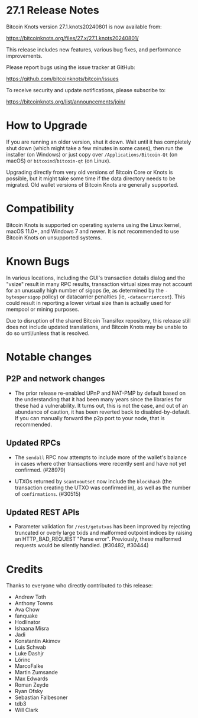 27.1 Release Notes
=====================

Bitcoin Knots version 27.1.knots20240801 is now available from:

  <https://bitcoinknots.org/files/27.x/27.1.knots20240801/>

This release includes new features, various bug fixes, and performance
improvements.

Please report bugs using the issue tracker at GitHub:

  <https://github.com/bitcoinknots/bitcoin/issues>

To receive security and update notifications, please subscribe to:

  <https://bitcoinknots.org/list/announcements/join/>

How to Upgrade
==============

If you are running an older version, shut it down. Wait until it has completely
shut down (which might take a few minutes in some cases), then run the
installer (on Windows) or just copy over `/Applications/Bitcoin-Qt` (on macOS)
or `bitcoind`/`bitcoin-qt` (on Linux).

Upgrading directly from very old versions of Bitcoin Core or Knots is
possible, but it might take some time if the data directory needs to be migrated. Old
wallet versions of Bitcoin Knots are generally supported.

Compatibility
==============

Bitcoin Knots is supported on operating systems using the Linux kernel,
macOS 11.0+, and Windows 7 and newer. It is not recommended to use
Bitcoin Knots on unsupported systems.

Known Bugs
==========

In various locations, including the GUI's transaction details dialog and the
"vsize" result in many RPC results, transaction virtual sizes may not account
for an unusually high number of sigops (ie, as determined by the
`-bytespersigop` policy) or datacarrier penalties (ie, `-datacarriercost`).
This could result in reporting a lower virtual size than is actually used for
mempool or mining purposes.

Due to disruption of the shared Bitcoin Transifex repository, this release
still does not include updated translations, and Bitcoin Knots may be unable
to do so until/unless that is resolved.

Notable changes
===============

P2P and network changes
-----------------------

- The prior release re-enabled UPnP and NAT-PMP by default based on the
  understanding that it had been many years since the libraries for these
  had a vulnerability. It turns out, this is not the case, and out of an
  abundance of caution, it has been reverted back to disabled-by-default.
  If you can manually forward the p2p port to your node, that is recommended.

Updated RPCs
------------

- The `sendall` RPC now attempts to include more of the wallet's balance in
  cases where other transactions were recently sent and have not yet
  confirmed. (#28979)

- UTXOs returned by `scantxoutset` now include the `blockhash` (the
  transaction creating the UTXO was confirmed in), as well as the number of
  `confirmations`. (#30515)

Updated REST APIs
-----------------

- Parameter validation for `/rest/getutxos` has been improved by rejecting
  truncated or overly large txids and malformed outpoint indices by raising an
  HTTP_BAD_REQUEST "Parse error". Previously, these malformed requests would be
  silently handled. (#30482, #30444)

Credits
=======

Thanks to everyone who directly contributed to this release:

- Andrew Toth
- Anthony Towns
- Ava Chow
- fanquake
- Hodlinator
- Ishaana Misra
- Jadi
- Konstantin Akimov
- Luis Schwab
- Luke Dashjr
- Lőrinc
- MarcoFalke
- Martin Zumsande
- Max Edwards
- Roman Zeyde
- Ryan Ofsky
- Sebastian Falbesoner
- tdb3
- Will Clark
